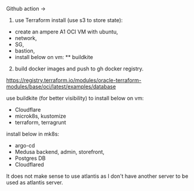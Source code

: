 Github action -> 

1. use Terraform install (use s3 to store state):
* create an ampere A1 OCI VM with ubuntu, 
* network, 
* SG, 
* bastion, 
* install below on vm:
  ** buildkite

2. build docker images and push to gh docker registry.


https://registry.terraform.io/modules/oracle-terraform-modules/base/oci/latest/examples/database



use buildkite (for better visibility) to install below on vm:
* Cloudflare
* microk8s, kustomize
* terraform, terragrunt

install below in mk8s:
* argo-cd
* Medusa backend, admin, storefront, 
* Postgres DB
* Cloudflared


It does not make sense to use atlantis as I don't have another server to be used as atlantis server.

